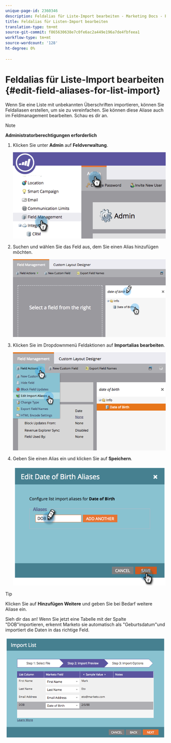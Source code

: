 ```yaml
---
unique-page-id: 2360346
description: Feldalias für Liste-Import bearbeiten - Marketing Docs - Produktdokumentation
title: Feldalias für Listen-Import bearbeiten
translation-type: tm+mt
source-git-commit: f865630638e7c0fe6ac2a449e196a7de4fbfeea1
workflow-type: tm+mt
source-wordcount: '128'
ht-degree: 0%

---
```



# Feldalias für Liste-Import bearbeiten {#edit-field-aliases-for-list-import}

Wenn Sie eine Liste mit unbekannten Überschriften importieren, können Sie Feldaliasen erstellen, um sie zu vereinfachen. Sie können diese Aliase auch im Feldmanagement bearbeiten. Schau es dir an.

>[!NOTE]
>
>**Administratorberechtigungen erforderlich**

1. Klicken Sie unter **Admin** auf **Feldverwaltung**.

   ![](assets/image2014-9-19-9-3a56-3a22.png)

1. Suchen und wählen Sie das Feld aus, dem Sie einen Alias hinzufügen möchten.

   ![](assets/fieldmanagement-findfield.png)

1. Klicken Sie im Dropdownmenü Feldaktionen auf **Importalias bearbeiten**.

   ![](assets/fieldmanageemnt-editimport.png)

1. Geben Sie einen Alias ein und klicken Sie auf **Speichern**.

   ![](assets/image2014-9-19-9-3a57-3a1.png)

>[!TIP]
>
>Klicken Sie auf **Hinzufügen Weitere** und geben Sie bei Bedarf weitere Aliase ein.

Sieh dir das an! Wenn Sie jetzt eine Tabelle mit der Spalte &quot;DOB&quot;importieren, erkennt Marketo sie automatisch als &quot;Geburtsdatum&quot;und importiert die Daten in das richtige Feld.

![](assets/image2014-9-19-9-3a57-3a20.png)
